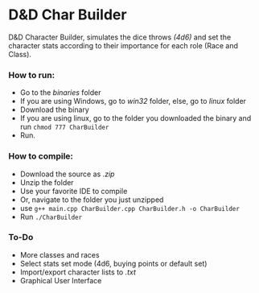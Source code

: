 # D&amp;D Char Builder
D&amp;D Character Builder, simulates the dice throws <i>(4d6)</i> and set the character stats according to their importance for each role (Race and Class).

<h3>How to run:</h3>
<ul>
  <li>Go to the <i>binaries</i> folder</li>
  <li>If you are using Windows, go to <i>win32</i> folder, else, go to <i>linux</i> folder</li>
  <li>Download the binary</li>
  <li>If you are using linux, go to the folder you downloaded the binary and run <code>chmod 777 CharBuilder</code>
  <li>Run.</li>
</ul>

<h3>How to compile:</h3>
<ul>
  <li>Download the source as <i>.zip</i></li>
  <li>Unzip the folder</li>
  <li>Use your favorite IDE to compile</li>
  <li>Or, navigate to the folder you just unzipped</li>
  <li>use <code>g++ main.cpp CharBuilder.cpp CharBuilder.h -o CharBuilder</code></li>
  <li>Run <code>./CharBuilder</code></li>
</ul>

<h3>To-Do</h3>
<ul>
  <li>More classes and races</li>
  <li>Select stats set mode (4d6, buying points or default set)</li>
  <li>Import/export character lists to <i>.txt</i></li>
  <li>Graphical User Interface</li>
</ul>
